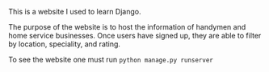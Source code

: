 This is a website I used to learn Django.

The purpose of the website is to host the information of handymen and home service businesses. Once users have signed up, they are able to filter by location, speciality, and rating.

To see the website one must run  ```python manage.py runserver```
